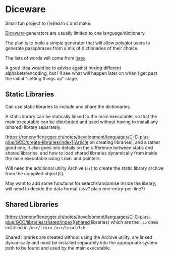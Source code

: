 # Diceware

Small fun project to (re)learn c and make.

[Diceware](https://en.wikipedia.org/wiki/Diceware) generators are usually
limited to one language/dictionary.

The plan is to build a simple generator that will allow polyglot users to
generate passphrases from a mix of dictionaries of their choice.

The lists of words will come from
[here](https://theworld.com/~reinhold/diceware.html).

A good idea would be to advise against mixing different alphabets/encoding, but
I'll see what will happen later on when I get past the initial "setting things
up" stage.

## Static Libraries

Can use static libraries to include and share the dictionaries.

A static library can be statically linked to the main executable, so that the
main executable can be distributed and used without having to install any
(shared) library separately.

[https://renenyffenegger.ch/notes/development/languages/C-C-plus-plus/GCC/create-libraries/index](Article
on creating libraries), and a rather good one, it also goes into details on the
difference between static and shared libraries, and how to load shared
libraries dynamically from inside the main executable using `libdl` and
pointers.

Will need the additional utility Archive (`ar`) to create the static library
archive from the compiled object(s).

May want to add some functions for search/randomise inside the library, will
need to decide the data format (csv? plain one-entry-per-line?)


## Shared Libraries

[https://renenyffenegger.ch/notes/development/languages/C-C-plus-plus/GCC/libraries/shared/index](shared
libraries) which are the `.so` ones installed in `/usr/lib` or `/usr/local/lib`

Shared libraries are created without using the Archive utility, are linked
dynamically and must be installed separately into the appropriate system path
to be found and used by the main executable.

